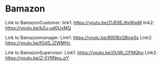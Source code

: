 # Bamazon

Link to BamazonCustomer:
link1: https://youtu.be/ZUE9EJ9xWwM
link2: https://youtu.be/bZu-ud0UvMQ

Link to Bamazonmanager:
Link1: https://youtu.be/89DBzQBsw5s
Link2: https://youtu.be/fOdS_IZWMHc

Link to BamazonSupervisor:
Link1: https://youtu.be/0UWi_CFMQho
Link2: https://youtu.be/Z-5YRNeu_gY
